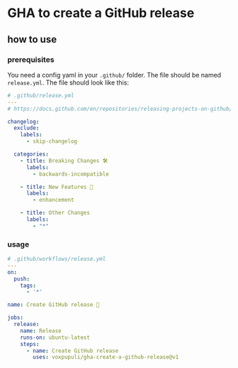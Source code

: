 # GHA to create a GitHub release

## how to use

### prerequisites

You need a config yaml in your `.github/` folder.
The file should be named `release.yml`.
The file should look like this:

```yaml
# .github/release.yml
---
# https://docs.github.com/en/repositories/releasing-projects-on-github/automatically-generated-release-notes

changelog:
  exclude:
    labels:
      - skip-changelog

  categories:
    - title: Breaking Changes 🛠
      labels:
        - backwards-incompatible

    - title: New Features 🎉
      labels:
        - enhancement

    - title: Other Changes
      labels:
        - "*"
```

### usage

```yaml
# .github/workflows/release.yml
---
on:
  push:
    tags:
      - '*'

name: Create GitHub release 🚀

jobs:
  release:
    name: Release
    runs-on: ubuntu-latest
    steps:
      - name: Create GitHub release
        uses: voxpupuli/gha-create-a-github-release@v1
```
